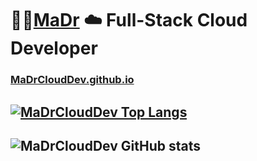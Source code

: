 # :rocket::cactus:[MaDr](https://MaDr.io) :cloud: Full-Stack Cloud Developer 
### [MaDrCloudDev.github.io](https://MaDrCloudDev.github.io)
## [![MaDrCloudDev Top Langs](https://github-readme-stats.vercel.app/api/top-langs/?username=MaDrCloudDev&theme=radical)](https://github.com/MaDrCloudDev)
## ![MaDrCloudDev GitHub stats](https://github-readme-stats.vercel.app/api?username=madrclouddev&count_private=true&show_icons=true&theme=radical)


